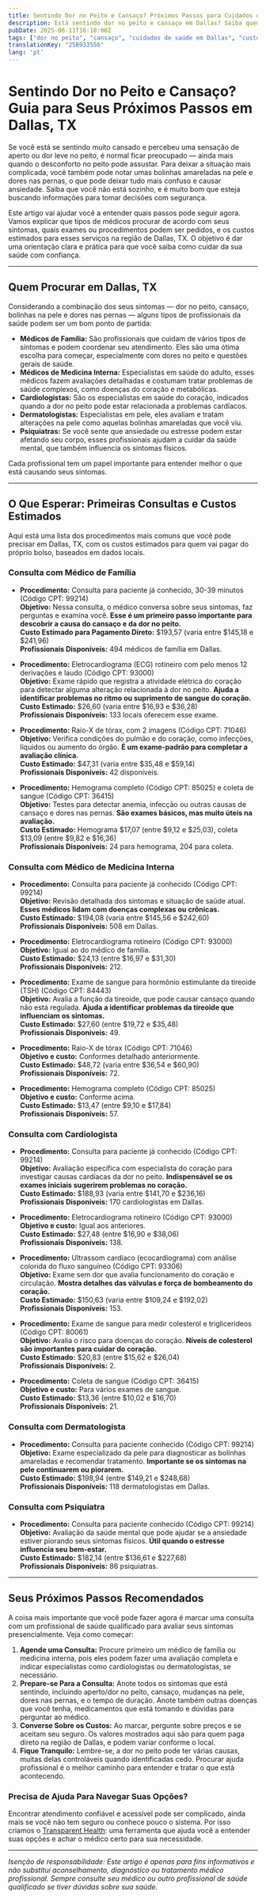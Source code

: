 ```yaml
---
title: Sentindo Dor no Peito e Cansaço? Próximos Passos para Cuidados de Saúde em Dallas, TX  
description: Está sentindo dor no peito e cansaço em Dallas? Saiba quem procurar, quais exames esperar e os custos estimados para seguir com confiança no cuidado da sua saúde.  
pubDate: 2025-06-11T16:18:00Z
tags: ["dor no peito", "cansaço", "cuidados de saúde em Dallas", "custos de saúde", "guia de profissionais", "cardiologia", "clínica geral", "dermatologia", "medicina interna"]
translationKey: "258933556"
lang: 'pt'
---
```


# Sentindo Dor no Peito e Cansaço? Guia para Seus Próximos Passos em Dallas, TX

Se você está se sentindo muito cansado e percebeu uma sensação de aperto ou dor leve no peito, é normal ficar preocupado — ainda mais quando o desconforto no peito pode assustar. Para deixar a situação mais complicada, você também pode notar umas bolinhas amareladas na pele e dores nas pernas, o que pode deixar tudo mais confuso e causar ansiedade. Saiba que você não está sozinho, e é muito bom que esteja buscando informações para tomar decisões com segurança.

Este artigo vai ajudar você a entender quais passos pode seguir agora. Vamos explicar que tipos de médicos procurar de acordo com seus sintomas, quais exames ou procedimentos podem ser pedidos, e os custos estimados para esses serviços na região de Dallas, TX. O objetivo é dar uma orientação clara e prática para que você saiba como cuidar da sua saúde com confiança.

---

## Quem Procurar em Dallas, TX

Considerando a combinação dos seus sintomas — dor no peito, cansaço, bolinhas na pele e dores nas pernas — alguns tipos de profissionais da saúde podem ser um bom ponto de partida:

- **Médicos de Família:** São profissionais que cuidam de vários tipos de sintomas e podem coordenar seu atendimento. Eles são uma ótima escolha para começar, especialmente com dores no peito e questões gerais de saúde.
- **Médicos de Medicina Interna:** Especialistas em saúde do adulto, esses médicos fazem avaliações detalhadas e costumam tratar problemas de saúde complexos, como doenças do coração e metabólicas.
- **Cardiologistas:** São os especialistas em saúde do coração, indicados quando a dor no peito pode estar relacionada a problemas cardíacos.
- **Dermatologistas:** Especialistas em pele, eles avaliam e tratam alterações na pele como aquelas bolinhas amareladas que você viu.
- **Psiquiatras:** Se você sente que ansiedade ou estresse podem estar afetando seu corpo, esses profissionais ajudam a cuidar da saúde mental, que também influencia os sintomas físicos.

Cada profissional tem um papel importante para entender melhor o que está causando seus sintomas.

---

## O Que Esperar: Primeiras Consultas e Custos Estimados

Aqui está uma lista dos procedimentos mais comuns que você pode precisar em Dallas, TX, com os custos estimados para quem vai pagar do próprio bolso, baseados em dados locais.

### Consulta com Médico de Família

- **Procedimento:** Consulta para paciente já conhecido, 30-39 minutos (Código CPT: 99214)  
  **Objetivo:** Nessa consulta, o médico conversa sobre seus sintomas, faz perguntas e examina você. **Esse é um primeiro passo importante para descobrir a causa do cansaço e da dor no peito.**  
  **Custo Estimado para Pagamento Direto:** $193,57 (varia entre $145,18 e $241,96)  
  **Profissionais Disponíveis:** 494 médicos de família em Dallas.

- **Procedimento:** Eletrocardiograma (ECG) rotineiro com pelo menos 12 derivações e laudo (Código CPT: 93000)  
  **Objetivo:** Exame rápido que registra a atividade elétrica do coração para detectar alguma alteração relacionada à dor no peito. **Ajuda a identificar problemas no ritmo ou suprimento de sangue do coração.**  
  **Custo Estimado:** $26,60 (varia entre $16,93 e $36,28)  
  **Profissionais Disponíveis:** 133 locais oferecem esse exame.

- **Procedimento:** Raio-X de tórax, com 2 imagens (Código CPT: 71046)  
  **Objetivo:** Verifica condições do pulmão e do coração, como infecções, líquidos ou aumento do órgão. **É um exame-padrão para completar a avaliação clínica.**  
  **Custo Estimado:** $47,31 (varia entre $35,48 e $59,14)  
  **Profissionais Disponíveis:** 42 disponíveis.

- **Procedimento:** Hemograma completo (Código CPT: 85025) e coleta de sangue (Código CPT: 36415)  
  **Objetivo:** Testes para detectar anemia, infecção ou outras causas de cansaço e dores nas pernas. **São exames básicos, mas muito úteis na avaliação.**  
  **Custo Estimado:** Hemograma $17,07 (entre $9,12 e $25,03), coleta $13,09 (entre $9,82 e $16,36)  
  **Profissionais Disponíveis:** 24 para hemograma, 204 para coleta.

### Consulta com Médico de Medicina Interna

- **Procedimento:** Consulta para paciente já conhecido (Código CPT: 99214)  
  **Objetivo:** Revisão detalhada dos sintomas e situação de saúde atual. **Esses médicos lidam com doenças complexas ou crônicas.**  
  **Custo Estimado:** $194,08 (varia entre $145,56 e $242,60)  
  **Profissionais Disponíveis:** 508 em Dallas.

- **Procedimento:** Eletrocardiograma rotineiro (Código CPT: 93000)  
  **Objetivo:** Igual ao do médico de família.  
  **Custo Estimado:** $24,13 (entre $16,97 e $31,30)  
  **Profissionais Disponíveis:** 212.

- **Procedimento:** Exame de sangue para hormônio estimulante da tireoide (TSH) (Código CPT: 84443)  
  **Objetivo:** Avalia a função da tireoide, que pode causar cansaço quando não está regulada. **Ajuda a identificar problemas da tireoide que influenciam os sintomas.**  
  **Custo Estimado:** $27,60 (entre $19,72 e $35,48)  
  **Profissionais Disponíveis:** 49.

- **Procedimento:** Raio-X de tórax (Código CPT: 71046)  
  **Objetivo e custo:** Conformes detalhado anteriormente.  
  **Custo Estimado:** $48,72 (varia entre $36,54 e $60,90)  
  **Profissionais Disponíveis:** 72.

- **Procedimento:** Hemograma completo (Código CPT: 85025)  
  **Objetivo e custo:** Conforme acima.  
  **Custo Estimado:** $13,47 (entre $9,10 e $17,84)  
  **Profissionais Disponíveis:** 57.

### Consulta com Cardiologista

- **Procedimento:** Consulta para paciente já conhecido (Código CPT: 99214)  
  **Objetivo:** Avaliação específica com especialista do coração para investigar causas cardíacas da dor no peito. **Indispensável se os exames iniciais sugerirem problemas no coração.**  
  **Custo Estimado:** $188,93 (varia entre $141,70 e $236,16)  
  **Profissionais Disponíveis:** 170 cardiologistas em Dallas.

- **Procedimento:** Eletrocardiograma rotineiro (Código CPT: 93000)  
  **Objetivo e custo:** Igual aos anteriores.  
  **Custo Estimado:** $27,48 (entre $16,90 e $38,06)  
  **Profissionais Disponíveis:** 138.

- **Procedimento:** Ultrassom cardíaco (ecocardiograma) com análise colorida do fluxo sanguíneo (Código CPT: 93306)  
  **Objetivo:** Exame sem dor que avalia funcionamento do coração e circulação. **Mostra detalhes das válvulas e força de bombeamento do coração.**  
  **Custo Estimado:** $150,63 (varia entre $109,24 e $192,02)  
  **Profissionais Disponíveis:** 153.

- **Procedimento:** Exame de sangue para medir colesterol e triglicerídeos (Código CPT: 80061)  
  **Objetivo:** Avalia o risco para doenças do coração. **Níveis de colesterol são importantes para cuidar do coração.**  
  **Custo Estimado:** $20,83 (entre $15,62 e $26,04)  
  **Profissionais Disponíveis:** 2.

- **Procedimento:** Coleta de sangue (Código CPT: 36415)  
  **Objetivo e custo:** Para vários exames de sangue.  
  **Custo Estimado:** $13,36 (entre $10,02 e $16,70)  
  **Profissionais Disponíveis:** 21.

### Consulta com Dermatologista

- **Procedimento:** Consulta para paciente conhecido (Código CPT: 99214)  
  **Objetivo:** Exame especializado da pele para diagnosticar as bolinhas amareladas e recomendar tratamento. **Importante se os sintomas na pele continuarem ou piorarem.**  
  **Custo Estimado:** $198,94 (entre $149,21 e $248,68)  
  **Profissionais Disponíveis:** 118 dermatologistas em Dallas.

### Consulta com Psiquiatra

- **Procedimento:** Consulta para paciente conhecido (Código CPT: 99214)  
  **Objetivo:** Avaliação da saúde mental que pode ajudar se a ansiedade estiver piorando seus sintomas físicos. **Útil quando o estresse influencia seu bem-estar.**  
  **Custo Estimado:** $182,14 (entre $136,61 e $227,68)  
  **Profissionais Disponíveis:** 86 psiquiatras.

---

## Seus Próximos Passos Recomendados

A coisa mais importante que você pode fazer agora é marcar uma consulta com um profissional de saúde qualificado para avaliar seus sintomas presencialmente. Veja como começar:

1. **Agende uma Consulta:** Procure primeiro um médico de família ou medicina interna, pois eles podem fazer uma avaliação completa e indicar especialistas como cardiologistas ou dermatologistas, se necessário.
2. **Prepare-se Para a Consulta:** Anote todos os sintomas que está sentindo, incluindo aperto/dor no peito, cansaço, mudanças na pele, dores nas pernas, e o tempo de duração. Anote também outras doenças que você tenha, medicamentos que está tomando e dúvidas para perguntar ao médico.
3. **Converse Sobre os Custos:** Ao marcar, pergunte sobre preços e se aceitam seu seguro. Os valores mostrados aqui são para quem paga direto na região de Dallas, e podem variar conforme o local.
4. **Fique Tranquilo:** Lembre-se, a dor no peito pode ter várias causas, muitas delas controláveis quando identificadas cedo. Procurar ajuda profissional é o melhor caminho para entender e tratar o que está acontecendo.

### Precisa de Ajuda Para Navegar Suas Opções?

Encontrar atendimento confiável e acessível pode ser complicado, ainda mais se você não tem seguro ou conhece pouco o sistema. Por isso criamos o [Transparent Health](https://transparenthealth.ai): uma ferramenta que ajuda você a entender suas opções e achar o médico certo para sua necessidade.

---

*Isenção de responsabilidade: Este artigo é apenas para fins informativos e não substitui aconselhamento, diagnóstico ou tratamento médico profissional. Sempre consulte seu médico ou outro profissional de saúde qualificado se tiver dúvidas sobre sua saúde.*